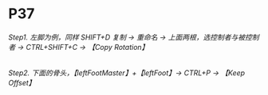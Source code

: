 # P37

###### Step1. 左脚为例，同样 SHIFT+D 复制 -> 重命名 -> 上面两根，选控制者与被控制者 -> CTRL+SHIFT+C -> 【Copy Rotation】

###### Step2. 下面的骨头，【leftFootMaster】+【leftFoot】-> CTRL+P -> 【Keep Offset】
